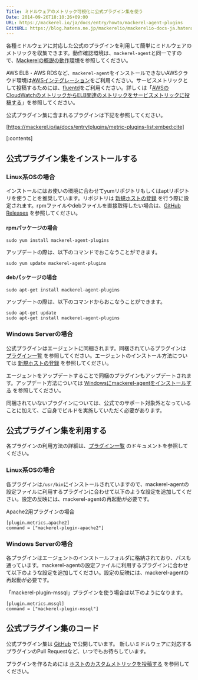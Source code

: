 ```yaml
---
Title: ミドルウェアのメトリック可視化に公式プラグイン集を使う
Date: 2014-09-26T18:10:26+09:00
URL: https://mackerel.io/ja/docs/entry/howto/mackerel-agent-plugins
EditURL: https://blog.hatena.ne.jp/mackerelio/mackerelio-docs-ja.hatenablog.mackerel.io/atom/entry/8454420450066401130
---
```


各種ミドルウェアに対応した公式のプラグインを利用して簡単にミドルウェアのメトリックを収集できます。動作確認環境は、`mackerel-agent`と同一ですので、[Mackerelの概説の動作環境](https://mackerel.io/ja/docs/entry/overview#support-environments)を参照してください。

AWS ELB・AWS RDSなど、`mackerel-agent`をインストールできないAWSクラウド環境は[AWSインテグレーション](https://mackerel.io/ja/docs/entry/integrations/aws)をご利用ください。サービスメトリックとして投稿するためには、[fluentd](http://www.fluentd.org/)をご利用ください。詳しくは「[AWSのCloudWatchのメトリックからELB関連のメトリックをサービスメトリックに投稿する](https://mackerel.io/ja/docs/entry/advanced/fluentd#example-elb)」を参照してください。

公式プラグイン集に含まれるプラグインは下記を参照してください。

[https://mackerel.io/ja/docs/entry/plugins/metric-plugins-list:embed:cite]

[:contents]

## 公式プラグイン集をインストールする

### Linux系OSの場合

インストールにはお使いの環境に合わせてyumリポジトリもしくはaptリポジトリを使うことを推奨しています。リポジトリは [新規ホストの登録](https://mackerel.io/my/instruction-agent) を行う際に設定されます。rpmファイルやdebファイルを直接取得したい場合は、[GitHub Releases](https://github.com/mackerelio/mackerel-agent-plugins/releases) を参照してください。

#### rpmパッケージの場合

```
sudo yum install mackerel-agent-plugins
```

アップデートの際は、以下のコマンドでおこなうことができます。

```
sudo yum update mackerel-agent-plugins
```

#### debパッケージの場合

```
sudo apt-get install mackerel-agent-plugins
```

アップデートの際は、以下のコマンドからおこなうことができます。

```
sudo apt-get update
sudo apt-get install mackerel-agent-plugins
```

### Windows Serverの場合

公式プラグインはエージェントに同梱されます。同梱されているプラグインは [プラグイン一覧](https://mackerel.io/ja/docs/entry/plugins/metric-plugins-list) を参照してください。エージェントのインストール方法については [新規ホストの登録](https://mackerel.io/my/instruction-agent) を参照してください。

エージェントをアップデートすることで同梱のプラグインもアップデートされます。アップデート方法については [Windowsにmackerel-agentをインストールする](https://mackerel.io/ja/docs/entry/howto/install-agent/msi) を参照してください。

同梱されていないプラグインについては、公式でのサポート対象外となっていることに加えて、ご自身でビルドを実施していただく必要があります。

## 公式プラグイン集を利用する

各プラグインの利用方法の詳細は、[プラグイン一覧](https://mackerel.io/ja/docs/entry/plugins/metric-plugins-list) のドキュメントを参照してください。

### Linux系OSの場合

各プラグインは`/usr/bin`にインストールされていますので、mackerel-agentの設定ファイルに利用するプラグインに合わせて以下のような設定を追加してください。設定の反映には、mackerel-agentの再起動が必要です。

Apache2用プラグインの場合
```
[plugin.metrics.apache2]
command = ["mackerel-plugin-apache2"]
```


### Windows Serverの場合

各プラグインはエージェントのインストールフォルダに格納されており、パスも通っています。mackerel-agentの設定ファイルに利用するプラグインに合わせて以下のような設定を追加してください。設定の反映には、mackerel-agentの再起動が必要です。

「mackerel-plugin-mssql」プラグインを使う場合は以下のようになります。

```
[plugin.metrics.mssql]
command = ["mackerel-plugin-mssql"]
```

## 公式プラグイン集のコード
公式プラグイン集は [GitHub](https://github.com/mackerelio/mackerel-agent-plugins) で公開しています。
新しいミドルウェアに対応するプラグインのPull Requestなど、いつでもお待ちしています。

プラグインを作るためには [ホストのカスタムメトリックを投稿する](https://mackerel.io/ja/docs/entry/advanced/custom-metrics) を参照してください。
